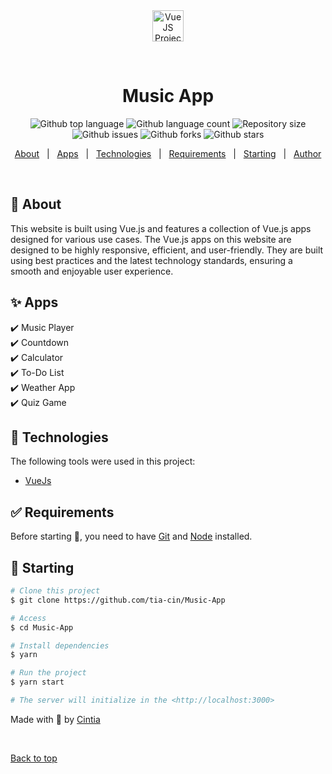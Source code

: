 <div align="center" id="top"> 
  <img src="https://imgs.search.brave.com/k7hByVHf6JyKnYu6wHao8ziaaAjTVp__eJACWjeHuxI/rs:fit:1200:1200:1/g:ce/aHR0cHM6Ly9jZG4u/ZnJlZWJpZXN1cHBs/eS5jb20vbG9nb3Mv/bGFyZ2UvMngvdnVl/LTktbG9nby1wbmct/dHJhbnNwYXJlbnQu/cG5n" alt="VueJS Projects" width=50 />

&#xa0;

  <!-- <a href="https://projects-vuejs.vercel.app/">Demo</a> -->
</div>

<h1 align="center">Music App</h1>

<p align="center">
  <img alt="Github top language" src="https://img.shields.io/github/languages/top/tia-cin/VueJS-Apps?color=56BEB8">
  <img alt="Github language count" src="https://img.shields.io/github/languages/count/tia-cin/VueJS-Apps?color=56BEB8">
  <img alt="Repository size" src="https://img.shields.io/github/repo-size/tia-cin/VueJS-Apps?color=56BEB8">
   <img alt="Github issues" src="https://img.shields.io/github/issues/tia-cin/VueJS-Apps?color=56BEB8" /> 
  <img alt="Github forks" src="https://img.shields.io/github/forks/tia-cin/VueJS-Apps?color=56BEB8" />
  <img alt="Github stars" src="https://img.shields.io/github/stars/tia-cin/VueJS-Apps?color=56BEB8" />
</p>


<p align="center">
  <a href="#dart-about">About</a> &#xa0; | &#xa0; 
  <a href="#sparkles-apps">Apps</a> &#xa0; | &#xa0;
  <a href="#rocket-technologies">Technologies</a> &#xa0; | &#xa0;
  <a href="#white_check_mark-requirements">Requirements</a> &#xa0; | &#xa0;
  <a href="#checkered_flag-starting">Starting</a> &#xa0; | &#xa0;
  <a href="https://github.com/tia-cin" target="_blank">Author</a>
</p>

<br>

## :dart: About

This website is built using Vue.js and features a collection of Vue.js apps designed for various use cases.
The Vue.js apps on this website are designed to be highly responsive, efficient, and user-friendly. 
They are built using best practices and the latest technology standards, ensuring a smooth and enjoyable user experience.

## :sparkles: Apps

:heavy_check_mark: Music Player\
:heavy_check_mark: Countdown\
:heavy_check_mark: Calculator\
:heavy_check_mark: To-Do List\
:heavy_check_mark: Weather App\
:heavy_check_mark: Quiz Game

## :rocket: Technologies

The following tools were used in this project:

- [VueJs](https://vuejs.org/)

## :white_check_mark: Requirements

Before starting :checkered_flag:, you need to have [Git](https://git-scm.com) and [Node](https://nodejs.org/en/) installed.

## :checkered_flag: Starting

```bash
# Clone this project
$ git clone https://github.com/tia-cin/Music-App

# Access
$ cd Music-App

# Install dependencies
$ yarn

# Run the project
$ yarn start

# The server will initialize in the <http://localhost:3000>
```

Made with 💛 by <a href="https://github.com/tia-cin" target="_blank">Cintia</a>

&#xa0;

<a href="#top">Back to top</a>
